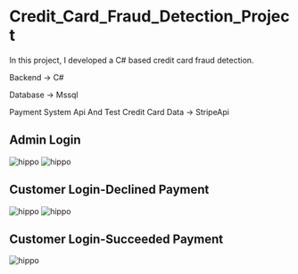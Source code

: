 # Credit_Card_Fraud_Detection_Project

 In this project, I developed a C# based credit card fraud detection.

Backend -> C#

Database -> Mssql

Payment System Api And Test Credit Card Data -> StripeApi


## Admin Login

![hippo](https://im4.ezgif.com/tmp/ezgif-4-4f5d539b75.gif) ![hippo](https://im.ezgif.com/tmp/ezgif-1-e74af0f0d9.gif)

## Customer Login-Declined Payment


![hippo](https://im2.ezgif.com/tmp/ezgif-2-ff3be18857.gif) ![hippo](https://im2.ezgif.com/tmp/ezgif-2-4b6606b523.gif)

## Customer Login-Succeeded Payment

![hippo](https://im2.ezgif.com/tmp/ezgif-2-f90af3e9c6.gif)
